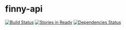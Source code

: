 # finny-api

[![Build Status](https://orca.snap-ci.com/gregoriomelo/finny-api/branch/master/build_image)](https://orca.snap-ci.com/gregoriomelo/finny-api/branch/master)
[![Stories in Ready](https://badge.waffle.io/gregoriomelo/finny-api.png?label=ready&title=Ready)](https://waffle.io/gregoriomelo/finny-api)
[![Dependencies Status](https://jarkeeper.com/gregoriomelo/finny-api/status.svg)](https://jarkeeper.com/gregoriomelo/finny-api)
